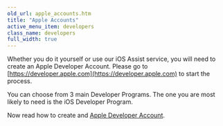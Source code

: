 ```yaml
---
old_url: apple_accounts.htm
title: "Apple Accounts"
active_menu_item: developers
class_name: developers
full_width: true
---
```



Whether you do it yourself or use our iOS Assist service, you will need to create an Apple Developer Account. Please go to [https://developer.apple.com](https://developer.apple.com) to start the process.

You can choose from 3 main Developer Programs. The one you are most likely to need is the iOS Developer Program.

Now read how to create and [Apple Developer Account](/developers/documentation/ac-mobile-build-phonegap/certificates/manual/ios-keys-and-certificates/do-it-yourself-guide/apple-accounts/creating-an-apple-developer-ac).
